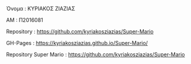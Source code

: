 Όνομα : ΚΥΡΙΑΚΟΣ ΖΙΑΖΙΑΣ    

ΑΜ : Π2016081

Repository : https://github.com/kyriakosziazias/Super-Mario

GH-Pages : https://kyriakosziazias.github.io/Super-Mario/

Repository Super Mario : https://github.com/kyriakosziazias/Super-Mario
